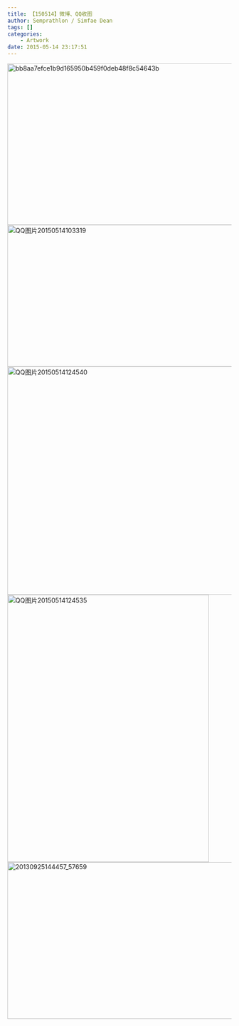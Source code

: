 ```yaml
---
title: 【150514】微博、QQ收图
author: Semprathlon / Simfae Dean
tags: []
categories:
	- Artwork
date: 2015-05-14 23:17:51
---
```

<a href="/blog/uploads/2015/05/bb8aa7efce1b9d165950b459f0deb48f8c54643b.jpg"><img src="/blog/uploads/2015/05/bb8aa7efce1b9d165950b459f0deb48f8c54643b.jpg" alt="bb8aa7efce1b9d165950b459f0deb48f8c54643b" width="580" height="362" class="alignnone size-full wp-image-436" /></a>
<a href="/blog/uploads/2015/05/QQ图片20150514103319.jpg"><img src="/blog/uploads/2015/05/QQ图片20150514103319.jpg" alt="QQ图片20150514103319" width="580" height="318" class="alignnone size-full wp-image-437" /></a>
<a href="/blog/uploads/2015/05/QQ图片20150514124540.jpg"><img src="/blog/uploads/2015/05/QQ图片20150514124540.jpg" alt="QQ图片20150514124540" width="512" height="512" class="alignnone size-full wp-image-439" /></a>
<a href="/blog/uploads/2015/05/QQ图片20150514124535.png"><img src="/blog/uploads/2015/05/QQ图片20150514124535.png" alt="QQ图片20150514124535" width="453" height="600" class="alignnone size-full wp-image-438" /></a>
<a href="/blog/uploads/2015/05/20130925144457_57659.jpg"><img src="/blog/uploads/2015/05/20130925144457_57659-1024x576.jpg" alt="20130925144457_57659" width="625" height="352" class="alignnone size-large wp-image-444" /></a>